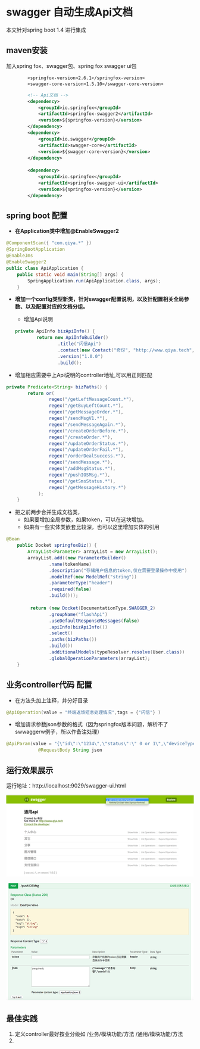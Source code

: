 # swagger 自动生成Api文档

本文针对spring boot 1.4 进行集成

## maven安装

加入spring fox、swagger包、spring fox swagger ui包

```
        <springfox-version>2.6.1</springfox-version>
        <swagger-core-version>1.5.10</swagger-core-version>
```

```xml
        <!-- Api文档 -->
        <dependency>
            <groupId>io.springfox</groupId>
            <artifactId>springfox-swagger2</artifactId>
            <version>${springfox-version}</version>
        </dependency>
        <dependency>
            <groupId>io.swagger</groupId>
            <artifactId>swagger-core</artifactId>
            <version>${swagger-core-version}</version>
        </dependency>

        <dependency>
            <groupId>io.springfox</groupId>
            <artifactId>springfox-swagger-ui</artifactId>
            <version>${springfox-version}</version>
        </dependency>
```

## spring boot 配置

* **在Application类中增加@EnableSwagger2**

```java
@ComponentScan({ "com.qiya.*" })
@SpringBootApplication
@EnableJms
@EnableSwagger2
public class ApiApplication {
    public static void main(String[] args) {
        SpringApplication.run(ApiApplication.class, args);
    }
```

* **增加一个config类型新类，针对swagger配置说明，以及针配置相关全局参数、以及配置对应的文档分组。**

  * 增加Api说明

  ```java
  private ApiInfo bizApiInfo() {
          return new ApiInfoBuilder()
                  .title("闪信Api")   
                  .contact(new Contact("奇伢", "http://www.qiya.tech", "ddy@qiya.tech"))
                  .version("1.0.0")
                  .build();
  ```

* 增加相应需要中上Api说明的controller地址,可以用正则匹配

```java
private Predicate<String> bizPaths() {
        return or(
                regex("/getLeftMessageCount.*"),
                regex("/getBuyLeftCount.*"),
                regex("/getMessageOrder.*"),
                regex("/sendMsgV1.*"),
                regex("/sendMessageAgain.*"),
                regex("/createOrderBefore.*"),
                regex("/createOrder.*"),
                regex("/updateOrderStatus.*"),
                regex("/updateOrderFail.*"),
                regex("/orderDealSuccess.*"),
                regex("/sendMessage.*"),
                regex("/addMsgStatus.*"),
                regex("/pushIOSMsg.*"),
                regex("/getSmsStatus.*"),
                regex("/getMessageHistory.*")
            );
    }
```

* 把之前两步合并生成文档类，
  * 如果要增加全局参数，如果token，可以在这块增加。
  * 如果有一些实体类嵌套比较深，也可以这里增加实体的引用

```java
@Bean
    public Docket springfoxBiz() {
        ArrayList<Parameter> arrayList = new ArrayList();
        arrayList.add((new ParameterBuilder()
                .name(tokenName)
                .description("存储用户信息的token,仅在需要登录操作中使用")
                .modelRef(new ModelRef("string"))
                .parameterType("header")
                .required(false)
                .build()));

         return (new Docket(DocumentationType.SWAGGER_2)
                .groupName("flashApi")
                .useDefaultResponseMessages(false)
                .apiInfo(bizApiInfo())
                .select()
                .paths(bizPaths())
                .build())
                .additionalModels(typeResolver.resolve(User.class))
                .globalOperationParameters(arrayList);
    }
```

## 业务controller代码 配置

* 在方法头加上注释，并分好目录

```java
@ApiOperation(value = "终端返馈短息处理情况",tags = {"闪信"} )
```

* 增加请求参数json参数的格式（因为springfox版本问题，解析不了swwaggerw例子，所以作备注处理）

```java
@ApiParam(value = "{\"id\":\"1234\",\"status\":\" 0 or 1\",\"deviceType\":\"enterprise or app\"}", required = true)
            @RequestBody String json
```

## 运行效果展示

运行地址：http://localhost:9029/swagger-ui.html

![](/assets/import.png)

![](/assets/import1.png)

## 最佳实践

1. 定义controller最好按业分级如  /业务/模块功能/方法   /通用/模块功能/方法
2. 


